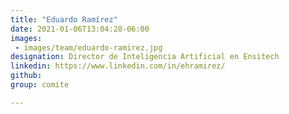 ```yaml
---
title: "Eduardo Ramírez"
date: 2021-01-06T13:04:28-06:00
images: 
 - images/team/eduardo-ramirez.jpg
designation: Director de Inteligencia Artificial en Ensitech
linkedin: https://www.linkedin.com/in/ehramirez/
github: 
group: comite

---
```



